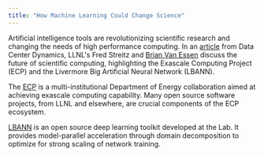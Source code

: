 ```yaml
---
title: "How Machine Learning Could Change Science"
---
```


Artificial intelligence tools are revolutionizing scientific research and changing the needs of high performance computing. In an [article](https://www.datacenterdynamics.com/analysis/how-machine-learning-could-change-science/) from Data Center Dynamics, LLNL's Fred Streitz and [Brian Van Essen](https://github.com/bvanessen) discuss the future of scientific computing, highlighting the Exascale Computing Project (ECP) and the Livermore Big Artificial Neural Network (LBANN).

The [ECP](https://exascale.llnl.gov/) is a multi-institutional Department of Energy collaboration aimed at achieving exascale computing capability. Many open source software projects, from LLNL and elsewhere, are crucial components of the ECP ecosystem.

[LBANN](https://github.com/LLNL/lbann) is an open source deep learning toolkit developed at the Lab. It provides model-parallel acceleration through domain decomposition to optimize for strong scaling of network training.
